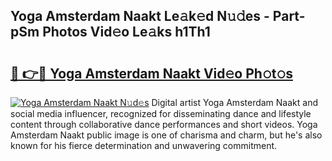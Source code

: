 ## Yoga Amsterdam Naakt Le𝚊k𝚎d N𝚞𝚍es - Part-pSm Photos Vid𝚎o Le𝚊ks h1Th1

# <h2><a href="http://fb055cd.evod.top/?m=Yoga+Amsterdam+Naakt">🔗 👉🔴 Yoga Amsterdam Naakt Vid𝚎o Ph𝚘t𝚘s</a></h2>

[![Yoga Amsterdam Naakt N𝚞d𝚎s](https://i.imgur.com/8V9OHl7.gif)](http://fb055cd.evod.top/?m=Yoga+Amsterdam+Naakt)
Digital artist Yoga Amsterdam Naakt and social media influencer, recognized for disseminating dance and lifestyle content through collaborative dance performances and short videos. Yoga Amsterdam Naakt public image is one of charisma and charm, but he's also known for his fierce determination and unwavering commitment. 
